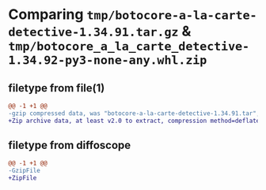 # Comparing `tmp/botocore-a-la-carte-detective-1.34.91.tar.gz` & `tmp/botocore_a_la_carte_detective-1.34.92-py3-none-any.whl.zip`

## filetype from file(1)

```diff
@@ -1 +1 @@
-gzip compressed data, was "botocore-a-la-carte-detective-1.34.91.tar", last modified: Thu Apr 25 01:03:33 2024, max compression
+Zip archive data, at least v2.0 to extract, compression method=deflate
```

## filetype from diffoscope

```diff
@@ -1 +1 @@
-GzipFile
+ZipFile
```

